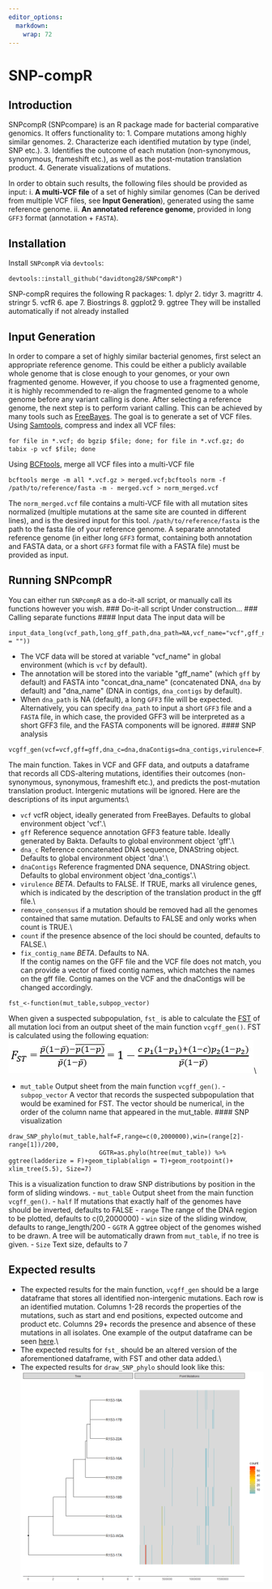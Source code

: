 ```yaml
---
editor_options: 
  markdown: 
    wrap: 72
---
```


# SNP-compR

## Introduction

SNPcompR (SNPcompare) is an R package made for bacterial comparative
genomics. It offers functionality to: 1. Compare mutations among highly
similar genomes. 2. Characterize each identified mutation by type
(indel, SNP etc.). 3. Identifies the outcome of each mutation
(non-synonymous, synonymous, frameshift etc.), as well as the
post-mutation translation product. 4. Generate visualizations of
mutations.

In order to obtain such results, the following files should be provided
as input: i. **A multi-VCF file** of a set of highly similar genomes
(Can be derived from multiple VCF files, see **Input Generation**),
generated using the same reference genome. ii. **An annotated reference
genome**, provided in long `GFF3` format (annotation + `FASTA`).

## Installation

Install `SNPcompR` via `devtools`:

```         
devtools::install_github("davidtong28/SNPcompR")
```

SNP-compR requires the following R packages: 1. dplyr 2. tidyr 3.
magrittr 4. stringr 5. vcfR 6. ape 7. Biostrings 8. ggplot2 9. ggtree
They will be installed automatically if not already installed

## Input Generation

In order to compare a set of highly similar bacterial genomes, first
select an appropriate reference genome. This could be either a publicly
available whole genome that is close enough to your genomes, or your own
fragmented genome. However, if you choose to use a fragmented genome, it
is highly recommended to re-align the fragmented genome to a whole
genome before any variant calling is done. After selecting a reference
genome, the next step is to perform variant calling. This can be
achieved by many tools such as
[FreeBayes](https://github.com/freebayes/freebayes). The goal is to
generate a set of VCF files. Using
[Samtools](https://github.com/samtools/samtools), compress and index all
VCF files:

```         
for file in *.vcf; do bgzip $file; done; for file in *.vcf.gz; do tabix -p vcf $file; done
```

Using [BCFtools](https://samtools.github.io/bcftools/bcftools.html),
merge all VCF files into a multi-VCF file

```         
bcftools merge -m all *.vcf.gz > merged.vcf;bcftools norm -f /path/to/reference/fasta -m - merged.vcf > norm_merged.vcf
```

The `norm_merged.vcf` file contains a multi-VCF file with all mutation
sites normalized (multiple mutations at the same site are counted in
different lines), and is the desired input for this tool.
`/path/to/reference/fasta` is the path to the fasta file of your
reference genome. A separate annotated reference genome (in either long
`GFF3` format, containing both annotation and FASTA data, or a short
`GFF3` format file with a FASTA file) must be provided as input.

## Running SNPcompR

You can either run `SNPcompR` as a do-it-all script, or manually call
its functions however you wish. \### Do-it-all script Under
construction... \### Calling separate functions \#### Input data The
input data will be

```         
input_data_long(vcf_path,long_gff_path,dna_path=NA,vcf_name="vcf",gff_name="gff",concat_dna_name="dna",dna_name=paste(concat_dna_name,"_contigs",sep = ""))
```

-   The VCF data will be stored at variable "vcf_name" in global
    environment (which is `vcf` by default).
-   The annotation will be stored into the variable "gff_name" (which
    `gff` by default) and FASTA into "concat_dna_name" (concatenated
    DNA, `dna` by default) and "dna_name" (DNA in contigs, `dna_contigs`
    by default).
-   When `dna_path` is NA (default), a long `GFF3` file will be
    expected. Alternatively, you can specify `dna_path` to input a short
    `GFF3` file and a `FASTA` file, in which case, the provided GFF3
    will be interpreted as a short GFF3 file, and the FASTA components
    will be ignored. \#### SNP analysis

```         
vcgff_gen(vcf=vcf,gff=gff,dna_c=dna,dnaContigs=dna_contigs,virulence=F,count=F,remove_consensus=F,fix_contig_name=NA)
```

The main function. Takes in VCF and GFF data, and outputs a dataframe
that records all CDS-altering mutations, identifies their outcomes
(non-synonymous, synonymous, frameshift etc.), and predicts the
post-mutation translation product. Intergenic mutations will be ignored.
Here are the descriptions of its input arguments:\
- `vcf` vcfR object, ideally generated from FreeBayes. Defaults to
global environment object 'vcf'.\
- `gff` Reference sequence annotation GFF3 feature table. Ideally
generated by Bakta. Defaults to global environment object 'gff'.\
- `dna_c` Reference concatenated DNA sequence, DNAString object.
Defaults to global environment object 'dna'.\
- `dnaContigs` Reference fragmented DNA sequence, DNAString object.
Defaults to global environment object 'dna_contigs'.\
- `virulence` *BETA*. Defaults to FALSE. If TRUE, marks all virulence
genes, which is indicated by the description of the translation product
in the gff file.\
- `remove_consensus` if a mutation should be removed had all the genomes
contained that same mutation. Defaults to FALSE and only works when
count is TRUE.\
- `count` if the presence absence of the loci should be counted,
defaults to FALSE.\
- `fix_contig_name` *BETA*. Defaults to NA.\
If the contig names on the GFF file and the VCF file does not match, you
can provide a vector of fixed contig names, which matches the names on
the gff file. Contig names on the VCF and the dnaContigs will be changed
accordingly.

```         
fst_<-function(mut_table,subpop_vector)
```

When given a suspected subpopulation, `fst_` is able to calculate the
[FST](https://en.wikipedia.org/wiki/Fixation_index) of all mutation loci
from an output sheet of the main function `vcgff_gen()`. FST is
calculated using the following equation:\
![FST equation](FST_equation.png)\
- `mut_table` Output sheet from the main function `vcgff_gen()`. -
`subpop_vector` A vector that records the suspected subpopulation that
would be examined for FST. The vector should be numerical, in the order
of the column name that appeared in the mut_table. \#### SNP
visualization

```         
draw_SNP_phylo(mut_table,half=F,range=c(0,2000000),win=(range[2]-range[1])/200,
                         GGTR=as.phylo(htree(mut_table)) %>% ggtree(ladderize = F)+geom_tiplab(align = T)+geom_rootpoint()+ xlim_tree(5.5), Size=7)
```

This is a visualization function to draw SNP distributions by position
in the form of sliding windows. - `mut_table` Output sheet from the main
function `vcgff_gen()`. - `half` If mutations that exactly half of the
genomes have should be inverted, defaults to FALSE - `range` The range
of the DNA region to be plotted, defaults to c(0,2000000) - `win` size
of the sliding window, defaults to range_length/200 - `GGTR` A ggtree
object of the genomes wished to be drawn. A tree will be automatically
drawn from `mut_table`, if no tree is given. - `Size` Text size,
defaults to 7

## Expected results

-   The expected results for the main function, `vcgff_gen` should be a
    large dataframe that stores all identified non-intergenic mutations.
    Each row is an identified mutation. Columns 1-28 records the
    properties of the mutations, such as start and end positions,
    expected outcome and product etc. Columns 29+ records the presence
    and absence of these mutations in all isolates. One example of the
    output dataframe can be seen
    [here](https://cloud.cidgoh.ca/s/LSpNTQPZCd83mC3).\
-   The expected results for `fst_` should be an altered version of the
    aforementioned dataframe, with FST and other data added.\
-   The expected results for `draw_SNP_phylo` should look like this:\
    ![draw_SNP_phylo plot](mutations50_drawSNPphylo.png)
